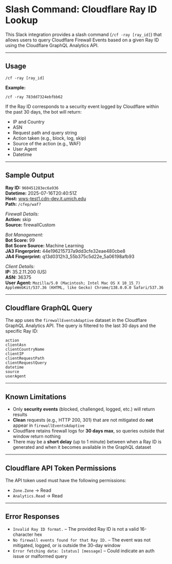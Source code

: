 # Slash Command: Cloudflare Ray ID Lookup

This Slack integration provides a slash command (`/cf -ray [ray_id]`) that allows users to query Cloudflare Firewall Events based on a given Ray ID using the Cloudflare GraphQL Analytics API.

---

## Usage

```
/cf -ray [ray_id]
```

**Example:**

```
/cf -ray 783dd7324ebfbb62
```

If the Ray ID corresponds to a security event logged by Cloudflare within the past 30 days, the bot will return:

* IP and Country
* ASN
* Request path and query string
* Action taken (e.g., block, log, skip)
* Source of the action (e.g., WAF)
* User Agent
* Datetime


---

## Sample Output

**Ray ID:** `960451283ec6a936`  
**Datetime:** 2025-07-16T20:40:51Z  
**Host:** [wws-test1.cdn-dev.it.umich.edu](https://wws-test1.cdn-dev.it.umich.edu)  
**Path:** `/cfep/waf?`  

*Firewall Details:*  
**Action:** skip  
**Source:** firewallCustom  

*Bot Management:*  
**Bot Score:** 99  
**Bot Score Source:** Machine Learning  
**JA3 Fingerprint:** 44e196215737a9dd3cfe32eae480cbe8  
**JA4 Fingerprint:** q13d0312h3_55b375c5d22e_5a06198afb93  

*Client Details:*  
**IP:** 35.2.11.200 (US)  
**ASN:** 36375  
**User Agent:** `Mozilla/5.0 (Macintosh; Intel Mac OS X 10_15_7) AppleWebKit/537.36 (KHTML, like Gecko) Chrome/138.0.0.0 Safari/537.36`

---

## Cloudflare GraphQL Query

The app uses the `firewallEventsAdaptive` dataset in the Cloudflare GraphQL Analytics API. The query is filtered to the last 30 days and the specific Ray ID:

```
action
clientAsn
clientCountryName
clientIP
clientRequestPath
clientRequestQuery
datetime
source
userAgent
```

---

## Known Limitations

* Only **security events** (blocked, challenged, logged, etc.) will return results
* **Clean** requests (e.g., HTTP 200, 301) that are not mitigated do **not** appear in `firewallEventsAdaptive`
* Cloudflare retains firewall logs for **30 days max**, so queries outside that window return nothing
* There may be a **short delay** (up to 1 minute) between when a Ray ID is generated and when it becomes available in the GraphQL dataset

---

## Cloudflare API Token Permissions

The API token used must have the following permissions:

* `Zone.Zone` → Read
* `Analytics.Read` → Read

---

## Error Responses

* `Invalid Ray ID format.` – The provided Ray ID is not a valid 16-character hex
* `No firewall events found for that Ray ID.` – The event was not mitigated, logged, or is outside the 30-day window
* `Error fetching data: [status] [message]` – Could indicate an auth issue or malformed query
